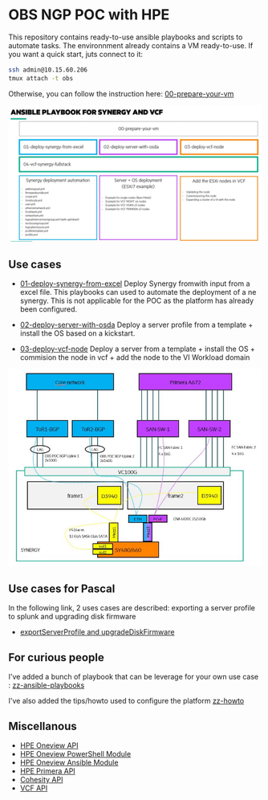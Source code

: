 # OBS NGP POC with HPE

This repository contains ready-to-use ansible playbooks and scripts to automate tasks.
The environnment already contains a VM ready-to-use. If you want a quick start, juts connect to it:
```bash
ssh admin@10.15.60.206
tmux attach -t obs
```
Otherwise, you can follow the instruction here: [00-prepare-your-vm](00-prepare-your-vm/README.md)

![ansible-playbooks-use-cases](images/ansible-playbook.jpg)

## Use cases
- [01-deploy-synergy-from-excel](01-deploy-synergy-from-excel/README.md)
Deploy Synergy fromwith input from a excel file. This playbooks can used to automate the deployment of a ne synergy. This is not applicable for the POC as the platform has already been configured. 

- [02-deploy-server-with-osda](02-deploy-server-with-osda/README.md)
Deploy a server profile from a template + install the OS based on a kickstart.

- [03-deploy-vcf-node](03-deploy-vcf-node/README.md)
Deploy a server from a template + install the OS + commision the node in vcf + add the node to the VI Workload domain

![General workflow](images/general-workflow.png)

## Use cases for Pascal
In the following link, 2 uses cases are described: exporting a server profile to splunk and upgrading disk firmware
- [exportServerProfile and upgradeDiskFirmware](pascal/README.md)

## For curious people
I've added a bunch of playbook that can be leverage for your own use case :
[zz-ansible-playbooks](https://github.com/tdovan/OBS-NGP-POC/tree/master/zz-ansible-playbooks)

I've also added the tips/howto used to configure the platform [zz-howto](https://github.com/tdovan/OBS-NGP-POC/tree/master/zz-howto)

## Miscellanous

- [HPE Oneview API](https://techlibrary.hpe.com/docs/enterprise/servers/oneview5.2/cicf-api/en/index.html)
- [HPE Oneview PowerShell Module](https://hpe-docs.gitbook.io/posh-hpeoneview/cmdlets/v5.20)
- [HPE Oneview Ansible Module](https://github.com/HewlettPackard/oneview-ansible)
- [HPE Primera API](https://support.hpe.com/hpesc/public/docDisplay?docLocale=en_US&docId=emr_na-a00088912en_us)
- [Cohesity API](https://developer.cohesity.com/apidocs-641.html#/rest)
- [VCF API](https://code.vmware.com/apis/921/vmware-cloud-foundation)
